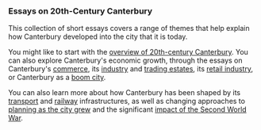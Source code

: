 <param ve-config title="20th-Century Canterbury: Home" author="Richard Maltby" layout="vtl" banner="https://stor.artstor.org/stor/c35dcc83-8c83-4e82-8a7e-0d012287b919">

<param ve-entity eid="Q29303" aliases="Canterbury">

### Essays on 20th-Century Canterbury

This collection of short essays covers a range of themes that help explain how Canterbury developed into the city that it is today.
<param ve-map center="Q29303" zoom="15">

You might like to start with the [overview of 20th-century Canterbury](/Canterbury/20c-Canterbury-overview). You can also explore Canterbury's economic growth, through the essays on Canterbury's [commerce](/Canterbury/20c-Canterbury-commerce), its [industry](/Canterbury/20c-Canterbury-industrial) and [trading estates](/Canterbury/20c-Canterbury-trading-estates), its [retail industry](/Canterbury/20c-Canterbury-retail-store), or Canterbury as a [boom city](/Canterbury/20c-Canterbury-boom-city).
<param ve-image url="images/St Georges Clock Tower 2 MJC.jpg" label="St George's Clock Tower" attribution="Martin Crowther">

You can also learn more about how Canterbury has been shaped by its [transport](/Canterbury/20c-Canterbury-transport) and [railway](/Canterbury/20c-Canterbury-railway) infrastructures, as well as changing approaches to [planning as the city grew](/Canterbury/20c-Canterbury-planning) and the significant [impact of the Second World War](/Canterbury/20c-Canterbury-ww2).
<param ve-image url="https://upload.wikimedia.org/wikipedia/commons/3/3a/Bundesarchiv_Bild_101I-662-6659-37%2C_Flugzeug_Messerschmitt_Me_109.jpg" label="Messerschmitt" attribution="Bundesarchiv, Bild 101I-662-6659-37 / Hebenstreit / CC-BY-SA 3.0">
